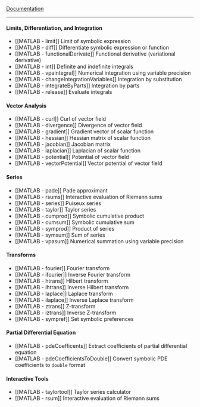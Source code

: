 
[Documentation](https://it.mathworks.com/help/symbolic/referencelist.html?type=function&category=calculus&s_tid=CRUX_topnav)

---

#### Limits, Differentiation, and Integration
- [[MATLAB - limit]] Limit of symbolic expression
- [[MATLAB - diff]] Differentiate symbolic expression or function
- [[MATLAB - functionalDerivate]] Functional derivative (variational derivative)
- [[MATLAB - int]] Definite and indefinite integrals
- [[MATLAB - vpaintegral]] Numerical integration using variable precision
- [[MATLAB - changeIntegrationVariables]] Integration by substitution
- [[MATLAB - integrateByParts]] Integration by parts
- [[MATLAB - release]] Evaluate integrals
#### Vector Analysis
- [[MATLAB - curl]] Curl of vector field
- [[MATLAB - divergence]] Divergence of vector field
- [[MATLAB - gradient]] Gradient vector of scalar function
- [[MATLAB - hessian]] Hessian matrix of scalar function
- [[MATLAB - jacobian]] Jacobian matrix
- [[MATLAB - laplacian]] Laplacian of scalar function
- [[MATLAB - potential]] Potential of vector field
- [[MATLAB - vectorPotential]] Vector potential of vector field
#### Series
- [[MATLAB - pade]] Pade approximant
- [[MATLAB - rsums]] Interactive evaluation of Riemann sums
- [[MATLAB - series]] Puiseux series
- [[MATLAB - taylor]] Taylor series
- [[MATLAB - cumprod]] Symbolic cumulative product
- [[MATLAB - cumsum]] Symbolic cumulative sum
- [[MATLAB - symprod]] Product of series
- [[MATLAB - symsum]] Sum of series
- [[MATLAB - vpasum]] Numerical summation using variable precision
#### Transforms
- [[MATLAB - fourier]] Fourier transform
- [[MATLAB - ifourier]] Inverse Fourier transform
- [[MATLAB - htrans]] Hilbert transform
- [[MATLAB - ihtrans]] Inverse Hilbert transform
- [[MATLAB - laplace]] Laplace transform
- [[MATLAB - ilaplace]] Inverse Laplace transform
- [[MATLAB - ztrans]] Z-transform
- [[MATLAB - iztrans]] Inverse Z-transform
- [[MATLAB - sympref]] Set symbolic preferences
#### Partial Differential Equation
- [[MATLAB - pdeCoefficents]] Extract coefficients of partial differential equation
- [[MATLAB - pdeCoefficientsToDouble]] Convert symbolic PDE coefficients to `double` format
#### Interactive Tools
- [[MATLAB - taylortool]] Taylor series calculator
- [[MATLAB - rsum]] Interactive evaluation of Riemann sums